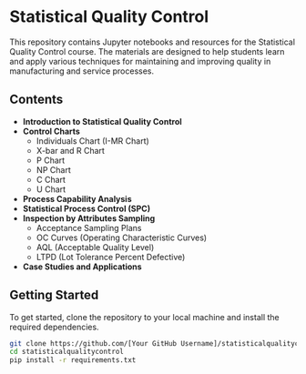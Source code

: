 # Statistical Quality Control

This repository contains Jupyter notebooks and resources for the Statistical Quality Control course. The materials are designed to help students learn and apply various techniques for maintaining and improving quality in manufacturing and service processes.

## Contents

- **Introduction to Statistical Quality Control**
- **Control Charts**
  - Individuals Chart (I-MR Chart)
  - X-bar and R Chart
  - P Chart
  - NP Chart
  - C Chart
  - U Chart
- **Process Capability Analysis**
- **Statistical Process Control (SPC)**
- **Inspection by Attributes Sampling**
  - Acceptance Sampling Plans
  - OC Curves (Operating Characteristic Curves)
  - AQL (Acceptable Quality Level)
  - LTPD (Lot Tolerance Percent Defective)
- **Case Studies and Applications**

## Getting Started

To get started, clone the repository to your local machine and install the required dependencies.

```bash
git clone https://github.com/[Your GitHub Username]/statisticalqualitycontrol.git
cd statisticalqualitycontrol
pip install -r requirements.txt
